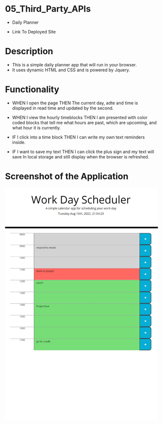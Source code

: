 # 05_Third_Party_APIs

* Daily Planner

* Link To Deployed Site

# Description

* This is a simple daily planner app that will run in your browser.
* It uses dynamic HTML and CSS and is powered by Jquery.

# Functionality

* WHEN I open the page
  THEN The current day, adte and time is displayed in read time and updated by the second.

* WHEN I view the hourly timeblocks
  THEN I am presented with color coded blocks that tell me what hours are past, which are upcoming, and what hour it is currently.

* IF I click into a time block
  THEN I can  write my own text reminders inside.

* IF I want to save my text
  THEN I can click the plus sign and my text will save In local storage and still display when the browser is refreshed.

# Screenshot of the Application

![main-screen](assets/images/Daily_Planner_Screenshot.jpg "Screenshot of functioning planner app.")